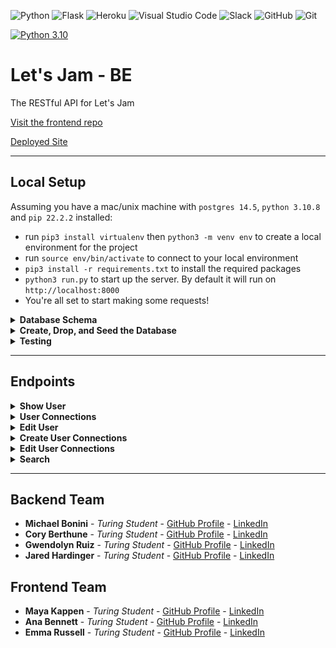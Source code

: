 ![Python](https://img.shields.io/badge/python-3670A0?style=for-the-badge&logo=python&logoColor=ffdd54) ![Flask](https://img.shields.io/badge/flask-%23000.svg?style=for-the-badge&logo=flask&logoColor=white) ![Heroku](https://img.shields.io/badge/heroku-%23430098.svg?style=for-the-badge&logo=heroku&logoColor=white) ![Visual Studio Code](https://img.shields.io/badge/Visual%20Studio%20Code-0078d7.svg?style=for-the-badge&logo=visual-studio-code&logoColor=white) ![Slack](https://img.shields.io/badge/Slack-4A154B?style=for-the-badge&logo=slack&logoColor=white) ![GitHub](https://img.shields.io/badge/github-%23121011.svg?style=for-the-badge&logo=github&logoColor=white) ![Git](https://img.shields.io/badge/git-%23F05033.svg?style=for-the-badge&logo=git&logoColor=white) 

[![Python 3.10](https://img.shields.io/badge/python-3.10-blue.svg)](https://www.python.org/downloads/release/python-360/)

# Let's Jam - BE
The RESTful API for Let's Jam 

[Visit the frontend repo](https://github.com/Let-s-Jam/letsjamFE)

[Deployed Site](https://letsjam.vercel.app/)

***

## Local Setup
Assuming you have a mac/unix machine with `postgres 14.5`, `python 3.10.8` and `pip 22.2.2` installed:
- run `pip3 install virtualenv` then `python3 -m venv env` to create a local environment for the project
- run `source env/bin/activate` to connect to your local environment
- `pip3 install -r requirements.txt` to install the required packages
- `python3 run.py` to start up the server. By default it will run on `http://localhost:8000`
- You're all set to start making some requests! 

<details>
  <summary><b> Database Schema </b></summary>
  <img width="667" alt="Database Schema" src="https://user-images.githubusercontent.com/16493270/197594695-d068d702-9a1b-472c-ab79-708b37f13686.png">
</details>

<details>
  <summary><b> Create, Drop, and Seed the Database </b></summary>

After Local Setup is complete:

- type `flask dbcreate` to create the database
- type `flask dbdrop` to drop the database
- type `flask dbseed` to seed the database
</details>

<details>
  <summary><b> Testing </b></summary>

After Local Setup is complete:

- type `pytest` to run tests
- type `coverage run -m pytest` to generate % coverage
- type `coverage report` to print the coverage report
</details>

***

## Endpoints

<details>
  <summary><b> Show User </b> </summary>
  
```shell
Get https://letusjam.herokuapp.com/api/v1/users/1/
```
---
```
{
    "data": {
        "type": "user",
        "id": "1",
        "attributes": {
            "name": "Cory",
            "display_email": "test@test.com",
            "about": "All about me",
            "zipcode": "00001",
            "picture_url": "picture.jpg",
            "instruments": [
                {
                    "id": "1",
                    "name": "piano"
                },
                {
                    "id": "2",
                    "name": "guitar"
                }
            ],
            "needs_instruments": [
                {
                    "id": "1",
                    "name": "piano"
                },
                {
                    "id": "2",
                    "name": "guitar"
                }
            ],
            "genres": [
                {
                    "id": "1",
                    "name": "rock"
                },
                {
                    "id": "2",
                    "name": "jazz"
                }
            ]
        }
    }
}
```
  
</details>

<details>
  <summary><b>User Connections</b></summary>
  
```shell
GET https://letusjam.herokuapp.com/api/v1/users/2/connections
```
```
{
    "data": {
        "type": "user",
        "id": "2",
        "attributes": {
            "connections_pending": [
                {
                    "id": "3",
                    "name": "333CoryUpdate",
                    "about": "333All about me babyyy",
                    "picture_url": "333asjdlaj.jpg",
                    "instruments": [
                        {
                            "name": "guitar",
                            "id": "2"
                        }
                    ],
                    "needs_instruments": [],
                    "genres": [
                        {
                            "name": "rock",
                            "id": "1"
                        }
                    ]
                }
            ],
            "requests_pending": [],
            "connections": [
                {
                    "id": "1",
                    "name": "333CoryUpdate",
                    "display_email": "333test@test.com",
                    "about": "333All about me babyyy",
                    "zipcode": "00001 edit",
                    "picture_url": "333asjdlaj.jpg",
                    "instruments": [
                        {
                            "name": "piano",
                            "id": "1"
                        },
                        {
                            "name": "guitar",
                            "id": "2"
                        }
                    ],
                    "needs_instruments": [
                        {
                            "name": "piano",
                            "id": "1"
                        },
                        {
                            "name": "guitar",
                            "id": "2"
                        }
                    ],
                    "genres": [
                        {
                            "name": "rock",
                            "id": "1"
                        },
                        {
                            "name": "jazz",
                            "id": "2"
                        }
                    ]
                }
            ]
        }
    }
}
```

</details>

<details>
  <summary><b>Edit User</b></summary>
  
```shell
PATCH https://letusjam.herokuapp.com/api/v1/users/1/
Content-Type: application/json
Accept: application/json
body:
{
    "name": "Cory",
    "display_email": "email2@email.com",
    "picture_url": "anotherurl.com",
    "about": "about cory",
    "zipcode": "12345"
}
```
```
User updated
```

</details>

<details>
  <summary><b>Create User Connections</b></summary>
  
```shell
POST https://letusjam.herokuapp.com/api/v1/users/<user id>/connections/<friend id>
```
```
connection added
```

</details>

<details>
  <summary><b>Edit User Connections</b></summary>
  
```shell
PATCH https://letusjam.herokuapp.com/api/v1/users/<user id>/connections/<friend id>
Content-Type: application/json
Accept: application/json
body:
{
    "status": ["APPROVED", "REJECTED"]
}
```
```
connection updated
```

</details>

<details>
  <summary><b> Search </b> </summary>
  
```shell
Get https://letusjam.herokuapp.com/api/v1/users/1/search?radius=50&instrument=theremin
Optional Query Params: radius, name, instrument, genre
```
---
```
{
    "data": [
        {
            "type": "user",
            "id": "9",
            "attributes": {
                "name": "Bory Cethune",
                "about": "!!!MOAR COWBELL!!!",
                "picture_url": "https://user-images.githubusercontent.com/98188684/197365266-ac37398a-f168-4768-8476-5e36b9a068aa.png",
                "instruments": [
                    {
                        "name": "Piano",
                        "id": "2"
                    },
                    {
                        "name": "Theremin",
                        "id": "9"
                    }
                ],
                "needs_instruments": [],
                "genres": [
                    {
                        "name": "Rock",
                        "id": "2"
                    }
                ],
                "distance": 0.0,
                "connection_status": "nun"
            }
        },
        {
            "type": "user",
            "id": "8",
            "attributes": {
                "name": "Hared Jardinger",
                "about": "Classically trained baroque pianist who is baroque. :') I need some gigs y'all. ",
                "picture_url": "https://user-images.githubusercontent.com/98188684/197365099-0e35cd61-7448-4e62-9005-087404014c99.png",
                "instruments": [
                    {
                        "name": "Guitar",
                        "id": "1"
                    },
                    {
                        "name": "Piano",
                        "id": "2"
                    },
                    {
                        "name": "Drums",
                        "id": "3"
                    },
                    {
                        "name": "Flute",
                        "id": "4"
                    },
                    {
                        "name": "Clarinet",
                        "id": "5"
                    },
                    {
                        "name": "Bass",
                        "id": "6"
                    },
                    {
                        "name": "Triangle",
                        "id": "7"
                    },
                    {
                        "name": "Cowbell",
                        "id": "8"
                    },
                    {
                        "name": "Theremin",
                        "id": "9"
                    },
                    {
                        "name": "Saxophone",
                        "id": "10"
                    }
                ],
                "needs_instruments": [],
                "genres": [
                    {
                        "name": "Rock",
                        "id": "2"
                    },
                    {
                        "name": "Jazz",
                        "id": "10"
                    }
                ],
                "distance": 13.54047013081921,
                "connection_status": "pending"
            }
        },
        {
            "type": "user",
            "id": "7",
            "attributes": {
                "name": "Bichael Monini",
                "about": "Music is my life </3",
                "picture_url": "https://user-images.githubusercontent.com/98188684/197365068-74fc732a-eb69-4a45-826c-6ff39a0af77d.png",
                "instruments": [
                    {
                        "name": "Theremin",
                        "id": "9"
                    }
                ],
                "needs_instruments": [],
                "genres": [
                    {
                        "name": "Pop",
                        "id": "1"
                    },
                    {
                        "name": "Rock",
                        "id": "2"
                    },
                    {
                        "name": "Blues",
                        "id": "3"
                    },
                    {
                        "name": "Electronic",
                        "id": "4"
                    },
                    {
                        "name": "Jam",
                        "id": "5"
                    },
                    {
                        "name": "Rap",
                        "id": "6"
                    },
                    {
                        "name": "Indie",
                        "id": "7"
                    },
                    {
                        "name": "Americana",
                        "id": "8"
                    },
                    {
                        "name": "Folk",
                        "id": "9"
                    },
                    {
                        "name": "Jazz",
                        "id": "10"
                    }
                ],
                "distance": 15.563325869097204,
                "connection_status": "nun"
            }
        },
        {
            "type": "user",
            "id": "1",
            "attributes": {
                "name": "Bna Aennett",
                "about": "I love Angular!",
                "picture_url": "https://user-images.githubusercontent.com/98188684/197364951-4468b500-d855-4436-adad-5f46ccf363f0.png",
                "instruments": [
                    {
                        "name": "Theremin",
                        "id": "9"
                    }
                ],
                "needs_instruments": [],
                "genres": [
                    {
                        "name": "Rock",
                        "id": "2"
                    }
                ],
                "distance": 22.93208462415554,
                "connection_status": "nun"
            }
        }
    ]
}
```
  </details>

***

## Backend Team
  - **Michael Bonini** - *Turing Student* - [GitHub Profile](https://github.com/mkbonini) - [LinkedIn](https://www.linkedin.com/in/michael-bonini-187157131/)
  - **Cory Berthune** - *Turing Student* - [GitHub Profile](https://github.com/CoryBethune) - [LinkedIn](https://www.linkedin.com/in/cory-b-711b79178/)
  - **Gwendolyn Ruiz** - *Turing Student* - [GitHub Profile](https://github.com/gwen-marina) - [LinkedIn](https://www.linkedin.com/in/gwendolyn-ruiz-329064238/)
  - **Jared Hardinger** - *Turing Student* - [GitHub Profile](https://github.com/jaredhardinger) - [LinkedIn](https://www.linkedin.com/in/hardinger/)

  ## Frontend Team
  - **Maya Kappen** - *Turing Student* - [GitHub Profile](https://github.com/mayakappen) - [LinkedIn](https://www.linkedin.com/in/maya-kappen-64b97123b/)
  - **Ana Bennett** - *Turing Student* - [GitHub Profile](https://github.com/AnaBennett11) - [LinkedIn](https://www.linkedin.com/in/ana-bennett/)
  - **Emma Russell** - *Turing Student* - [GitHub Profile](https://github.com/nairnairnair) - [LinkedIn](https://www.linkedin.com/in/emma-mm-russell/)
